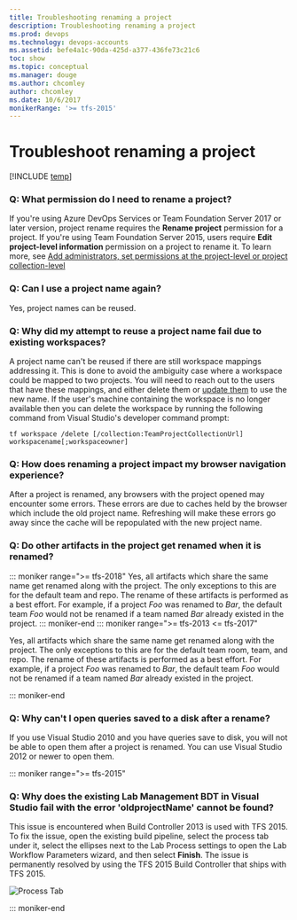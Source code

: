 ```yaml
---
title: Troubleshooting renaming a project
description: Troubleshooting renaming a project
ms.prod: devops
ms.technology: devops-accounts
ms.assetid: befe4a1c-90da-425d-a377-436fe73c21c6
toc: show
ms.topic: conceptual
ms.manager: douge
ms.author: chcomley
author: chcomley
ms.date: 10/6/2017
monikerRange: '>= tfs-2015'
---
```



# Troubleshoot renaming a project

[!INCLUDE [temp](../../_shared/version-ts-tfs-2015-2016.md)] 

### Q: What permission do I need to rename a project?

If you're using Azure DevOps Services or Team Foundation Server 2017 or later version, project rename requires the **Rename project** permission for a project.
If you're using Team Foundation Server 2015, users require **Edit project-level information** permission on a project to rename it. To learn more, see [Add administrators, set permissions at the project-level or project collection-level](../security/set-project-collection-level-permissions.md#change-the-permission-level-for-a-project-level-group)

### Q: Can I use a project name again?

Yes, project names can be reused.

### Q: Why did my attempt to reuse a project name fail due to existing workspaces?

A project name can't be reused if there are still workspace mappings addressing it. 
This is done to avoid the ambiguity case where a workspace could be mapped to two projects. 
You will need to reach out to the users that have these mappings, and either delete them or [update them](rename-project.md#tfvc-server) to use the new name. 
If the user's machine containing the workspace is no longer available then you can delete the workspace 
by running the following command from Visual Studio's developer command prompt:

```tf workspace /delete [/collection:TeamProjectCollectionUrl] workspacename[;workspaceowner]```


### Q: How does renaming a project impact my browser navigation experience?

After a project is renamed, any browsers with the project opened may encounter some errors. These errors are due to caches held by the browser which include the old project name. 
Refreshing will make these errors go away since the cache will be repopulated with the new project name.
	
### Q: Do other artifacts in the project get renamed when it is renamed?

::: moniker range=">= tfs-2018"
Yes, all artifacts which share the same name get renamed along with the project. The only exceptions to this are for the default team and repo. The rename of these artifacts is performed as a best effort. 
For example, if a project *Foo* was renamed to *Bar*, the default team *Foo* would not be renamed if a team named *Bar* already existed in the project. 
::: moniker-end
::: moniker range=">= tfs-2013 <= tfs-2017"

Yes, all artifacts which share the same name get renamed along with the project. The only exceptions to this are for the default team room, team, and repo. The rename of these artifacts is performed as a best effort. 
For example, if a project *Foo* was renamed to *Bar*, the default team *Foo* would not be renamed if a team named *Bar* already existed in the project. 

::: moniker-end

### Q: Why can't I open queries saved to a disk after a rename?

If you use Visual Studio 2010 and you have queries save to disk, you will not be able to open them after a project is renamed. You can use Visual Studio 2012 or newer to open them.

::: moniker range=">= tfs-2015"

### Q: Why does the existing Lab Management BDT in Visual Studio fail with the error 'oldprojectName' cannot be found?

This issue is encountered when Build Controller 2013 is used with TFS 2015. To fix the issue, open the existing build pipeline, select the process tab under it, select the ellipses next to the Lab Process settings to
open the Lab Workflow Parameters wizard, and then select **Finish**. The issue is permanently resolved by using the TFS 2015 Build Controller that ships with TFS 2015.

![Process Tab](_img/rename-project/lab-build-process.png)

::: moniker-end